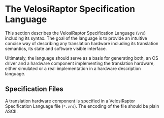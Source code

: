 # The VelosiRaptor Specification Language

This section describes the VelosiRaptor Specification Language (`vrs`) including
its syntax. The goal of the language is to provide an intuitive concise way of
describing any translation hardware including its translation semantics,
its state and software visible interface.

Ultimately, the language should serve as a basis for generating both, an OS driver
and a hardware component implementing the translation hardware, either simulated
or a real implementation in a hardware description language.

## Specification Files

A translation hardware component is specified in a VelosiRaptor Specification Language file
(`*.vrs`). The encoding of the file should be plain ASCII.